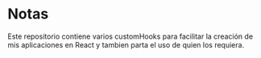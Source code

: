 # Notas

Este repositorio contiene varios customHooks para facilitar la creación de mis aplicaciones en React y tambien parta el uso de quien los requiera.